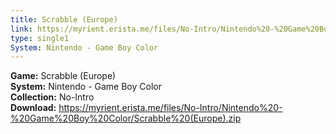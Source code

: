 ```yaml
---
title: Scrabble (Europe)
link: https://myrient.erista.me/files/No-Intro/Nintendo%20-%20Game%20Boy%20Color/Scrabble%20(Europe).zip
type: single1
System: Nintendo - Game Boy Color
---
```

<b>Game:</b> Scrabble (Europe)<br>
<b>System:</b> Nintendo - Game Boy Color<br>
<b>Collection:</b> No-Intro<br>
<b>Download:</b> https://myrient.erista.me/files/No-Intro/Nintendo%20-%20Game%20Boy%20Color/Scrabble%20(Europe).zip